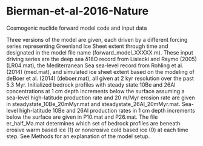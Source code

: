 # Bierman-et-al-2016-Nature
Cosmogenic nuclide forward model code and input data

Three versions of the model are given, each driven by a different forcing series representing Greenland Ice Sheet extent through time and designated in the model file name (forward_model_XXXXX.m). These input driving series are the deep sea δ18O record from Lisiecki and Raymo (2005) (LR04.mat), the Mediterranean Sea sea-level record from Rohling et al. (2014) (med.mat), and simulated ice sheet extent based on the modeling of deBoer et al. (2014) (deboer.mat), all given at 2 kyr resolution over the past 5.3 Myr. Initialized bedrock profiles with steady state 10Be and 26Al concentrations at 1 cm depth increments below the surface assuming a sea-level high-latitude production rate and 20 m/Myr erosion rate are given in steadystate_10Be_20mMyr.mat and steadystate_26Al_20mMyr.mat. Sea-level high-latitude 10Be and 26Al production rates in 1 cm depth increments below the surface are given in P10.mat and P26.mat. The file er_half_Ma.mat determines which set of bedrock profiles are beneath erosive warm based ice (1) or nonerosive cold based ice (0) at each time step. See Methods for an explanation of the model setup. 
